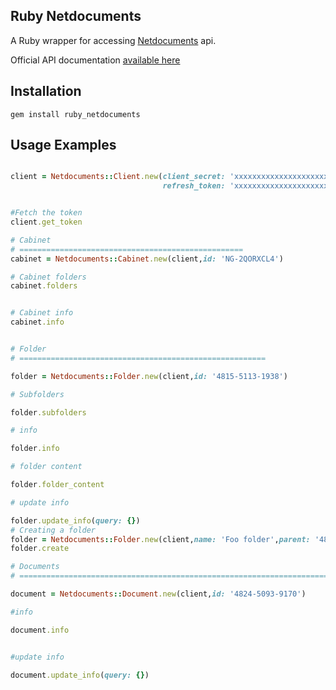 ## Ruby Netdocuments


A Ruby wrapper for accessing [Netdocuments](https://www.netdocuments.com) api.

Official API documentation [available here](https://vault.netvoyage.com/neWeb2/delView.aspx?env=%2FQ21%2F8%2Fa%2Fm%2Fs%2F~121219174809946.nev&dn=1&v=9&dl=1&p=0&e=20160314&t=UqvBwPQjj1IVRRdzbSYLJVlpSCY%3D)



Installation
------


`gem install ruby_netdocuments`


Usage Examples
------

```ruby

client = Netdocuments::Client.new(client_secret: 'xxxxxxxxxxxxxxxxxxxxxxxxxxxxxxxxxxxxxxxxxx',
                                  refresh_token: 'xxxxxxxxxxxxxxxxxxxxxxxxxxxxxxxxxxxxxxxxxx')


#Fetch the token
client.get_token

# Cabinet
# ==================================================
cabinet = Netdocuments::Cabinet.new(client,id: 'NG-2QORXCL4')

# Cabinet folders
cabinet.folders


# Cabinet info
cabinet.info


# Folder
# =======================================================

folder = Netdocuments::Folder.new(client,id: '4815-5113-1938')

# Subfolders

folder.subfolders

# info

folder.info

# folder content

folder.folder_content

# update info

folder.update_info(query: {})
# Creating a folder
folder = Netdocuments::Folder.new(client,name: 'Foo folder',parent: '4815-5113-1938')
folder.create

# Documents
# ===================================================================================

document = Netdocuments::Document.new(client,id: '4824-5093-9170')

#info

document.info


#update info

document.update_info(query: {})

```
